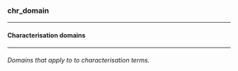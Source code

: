 ### chr_domain



------
#### Characterisation domains



------
###### Domains that apply to to characterisation terms.